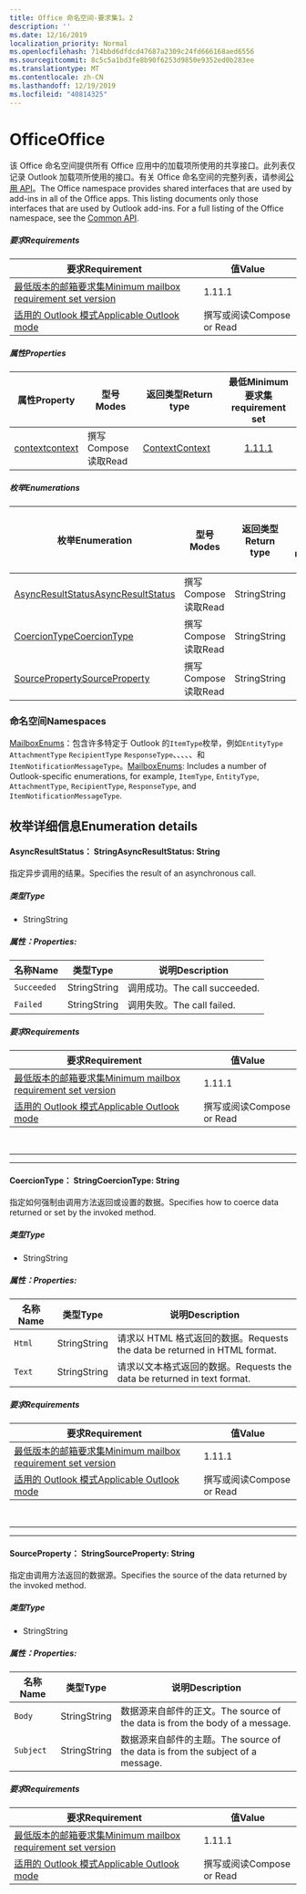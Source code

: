 ```yaml
---
title: Office 命名空间-要求集1。2
description: ''
ms.date: 12/16/2019
localization_priority: Normal
ms.openlocfilehash: 714bbd6dfdcd47687a2309c24fd666168aed6556
ms.sourcegitcommit: 8c5c5a1bd3fe8b90f6253d9850e9352ed0b283ee
ms.translationtype: MT
ms.contentlocale: zh-CN
ms.lasthandoff: 12/19/2019
ms.locfileid: "40814325"
---
```

# <a name="office"></a><span data-ttu-id="05300-102">Office</span><span class="sxs-lookup"><span data-stu-id="05300-102">Office</span></span>

<span data-ttu-id="05300-p101">该 Office 命名空间提供所有 Office 应用中的加载项所使用的共享接口。此列表仅记录 Outlook 加载项所使用的接口。有关 Office 命名空间的完整列表，请参阅[公用 API](/javascript/api/office)。</span><span class="sxs-lookup"><span data-stu-id="05300-p101">The Office namespace provides shared interfaces that are used by add-ins in all of the Office apps. This listing documents only those interfaces that are used by Outlook add-ins. For a full listing of the Office namespace, see the [Common API](/javascript/api/office).</span></span>

##### <a name="requirements"></a><span data-ttu-id="05300-105">要求</span><span class="sxs-lookup"><span data-stu-id="05300-105">Requirements</span></span>

|<span data-ttu-id="05300-106">要求</span><span class="sxs-lookup"><span data-stu-id="05300-106">Requirement</span></span>| <span data-ttu-id="05300-107">值</span><span class="sxs-lookup"><span data-stu-id="05300-107">Value</span></span>|
|---|---|
|[<span data-ttu-id="05300-108">最低版本的邮箱要求集</span><span class="sxs-lookup"><span data-stu-id="05300-108">Minimum mailbox requirement set version</span></span>](../../requirement-sets/outlook-api-requirement-sets.md)| <span data-ttu-id="05300-109">1.1</span><span class="sxs-lookup"><span data-stu-id="05300-109">1.1</span></span>|
|[<span data-ttu-id="05300-110">适用的 Outlook 模式</span><span class="sxs-lookup"><span data-stu-id="05300-110">Applicable Outlook mode</span></span>](/outlook/add-ins/#extension-points)| <span data-ttu-id="05300-111">撰写或阅读</span><span class="sxs-lookup"><span data-stu-id="05300-111">Compose or Read</span></span>|

##### <a name="properties"></a><span data-ttu-id="05300-112">属性</span><span class="sxs-lookup"><span data-stu-id="05300-112">Properties</span></span>

| <span data-ttu-id="05300-113">属性</span><span class="sxs-lookup"><span data-stu-id="05300-113">Property</span></span> | <span data-ttu-id="05300-114">型号</span><span class="sxs-lookup"><span data-stu-id="05300-114">Modes</span></span> | <span data-ttu-id="05300-115">返回类型</span><span class="sxs-lookup"><span data-stu-id="05300-115">Return type</span></span> | <span data-ttu-id="05300-116">最低</span><span class="sxs-lookup"><span data-stu-id="05300-116">Minimum</span></span><br><span data-ttu-id="05300-117">要求集</span><span class="sxs-lookup"><span data-stu-id="05300-117">requirement set</span></span> |
|---|---|---|:---:|
| [<span data-ttu-id="05300-118">context</span><span class="sxs-lookup"><span data-stu-id="05300-118">context</span></span>](office.context.md) | <span data-ttu-id="05300-119">撰写</span><span class="sxs-lookup"><span data-stu-id="05300-119">Compose</span></span><br><span data-ttu-id="05300-120">读取</span><span class="sxs-lookup"><span data-stu-id="05300-120">Read</span></span> | [<span data-ttu-id="05300-121">Context</span><span class="sxs-lookup"><span data-stu-id="05300-121">Context</span></span>](/javascript/api/office/office.context?view=outlook-js-1.2) | [<span data-ttu-id="05300-122">1.1</span><span class="sxs-lookup"><span data-stu-id="05300-122">1.1</span></span>](../requirement-set-1.1/outlook-requirement-set-1.1.md) |

##### <a name="enumerations"></a><span data-ttu-id="05300-123">枚举</span><span class="sxs-lookup"><span data-stu-id="05300-123">Enumerations</span></span>

| <span data-ttu-id="05300-124">枚举</span><span class="sxs-lookup"><span data-stu-id="05300-124">Enumeration</span></span> | <span data-ttu-id="05300-125">型号</span><span class="sxs-lookup"><span data-stu-id="05300-125">Modes</span></span> | <span data-ttu-id="05300-126">返回类型</span><span class="sxs-lookup"><span data-stu-id="05300-126">Return type</span></span> | <span data-ttu-id="05300-127">最低</span><span class="sxs-lookup"><span data-stu-id="05300-127">Minimum</span></span><br><span data-ttu-id="05300-128">要求集</span><span class="sxs-lookup"><span data-stu-id="05300-128">requirement set</span></span> |
|---|---|---|:---:|
| [<span data-ttu-id="05300-129">AsyncResultStatus</span><span class="sxs-lookup"><span data-stu-id="05300-129">AsyncResultStatus</span></span>](#asyncresultstatus-string) | <span data-ttu-id="05300-130">撰写</span><span class="sxs-lookup"><span data-stu-id="05300-130">Compose</span></span><br><span data-ttu-id="05300-131">读取</span><span class="sxs-lookup"><span data-stu-id="05300-131">Read</span></span> | <span data-ttu-id="05300-132">String</span><span class="sxs-lookup"><span data-stu-id="05300-132">String</span></span> | [<span data-ttu-id="05300-133">1.1</span><span class="sxs-lookup"><span data-stu-id="05300-133">1.1</span></span>](../requirement-set-1.1/outlook-requirement-set-1.1.md) |
| [<span data-ttu-id="05300-134">CoercionType</span><span class="sxs-lookup"><span data-stu-id="05300-134">CoercionType</span></span>](#coerciontype-string) | <span data-ttu-id="05300-135">撰写</span><span class="sxs-lookup"><span data-stu-id="05300-135">Compose</span></span><br><span data-ttu-id="05300-136">读取</span><span class="sxs-lookup"><span data-stu-id="05300-136">Read</span></span> | <span data-ttu-id="05300-137">String</span><span class="sxs-lookup"><span data-stu-id="05300-137">String</span></span> | [<span data-ttu-id="05300-138">1.1</span><span class="sxs-lookup"><span data-stu-id="05300-138">1.1</span></span>](../requirement-set-1.1/outlook-requirement-set-1.1.md) |
| [<span data-ttu-id="05300-139">SourceProperty</span><span class="sxs-lookup"><span data-stu-id="05300-139">SourceProperty</span></span>](#sourceproperty-string) | <span data-ttu-id="05300-140">撰写</span><span class="sxs-lookup"><span data-stu-id="05300-140">Compose</span></span><br><span data-ttu-id="05300-141">读取</span><span class="sxs-lookup"><span data-stu-id="05300-141">Read</span></span> | <span data-ttu-id="05300-142">String</span><span class="sxs-lookup"><span data-stu-id="05300-142">String</span></span> | [<span data-ttu-id="05300-143">1.1</span><span class="sxs-lookup"><span data-stu-id="05300-143">1.1</span></span>](../requirement-set-1.1/outlook-requirement-set-1.1.md) |

### <a name="namespaces"></a><span data-ttu-id="05300-144">命名空间</span><span class="sxs-lookup"><span data-stu-id="05300-144">Namespaces</span></span>

<span data-ttu-id="05300-145">[MailboxEnums](/javascript/api/outlook/office.mailboxenums.attachmentcontentformat?view=outlook-js-1.2)：包含许多特定于 Outlook 的`ItemType`枚举，例如`EntityType` `AttachmentType` `RecipientType` `ResponseType`、、、、、和`ItemNotificationMessageType`。</span><span class="sxs-lookup"><span data-stu-id="05300-145">[MailboxEnums](/javascript/api/outlook/office.mailboxenums.attachmentcontentformat?view=outlook-js-1.2): Includes a number of Outlook-specific enumerations, for example, `ItemType`, `EntityType`, `AttachmentType`, `RecipientType`, `ResponseType`, and `ItemNotificationMessageType`.</span></span>

## <a name="enumeration-details"></a><span data-ttu-id="05300-146">枚举详细信息</span><span class="sxs-lookup"><span data-stu-id="05300-146">Enumeration details</span></span>

#### <a name="asyncresultstatus-string"></a><span data-ttu-id="05300-147">AsyncResultStatus： String</span><span class="sxs-lookup"><span data-stu-id="05300-147">AsyncResultStatus: String</span></span>

<span data-ttu-id="05300-148">指定异步调用的结果。</span><span class="sxs-lookup"><span data-stu-id="05300-148">Specifies the result of an asynchronous call.</span></span>

##### <a name="type"></a><span data-ttu-id="05300-149">类型</span><span class="sxs-lookup"><span data-stu-id="05300-149">Type</span></span>

*   <span data-ttu-id="05300-150">String</span><span class="sxs-lookup"><span data-stu-id="05300-150">String</span></span>

##### <a name="properties"></a><span data-ttu-id="05300-151">属性：</span><span class="sxs-lookup"><span data-stu-id="05300-151">Properties:</span></span>

|<span data-ttu-id="05300-152">名称</span><span class="sxs-lookup"><span data-stu-id="05300-152">Name</span></span>| <span data-ttu-id="05300-153">类型</span><span class="sxs-lookup"><span data-stu-id="05300-153">Type</span></span>| <span data-ttu-id="05300-154">说明</span><span class="sxs-lookup"><span data-stu-id="05300-154">Description</span></span>|
|---|---|---|
|`Succeeded`| <span data-ttu-id="05300-155">String</span><span class="sxs-lookup"><span data-stu-id="05300-155">String</span></span>|<span data-ttu-id="05300-156">调用成功。</span><span class="sxs-lookup"><span data-stu-id="05300-156">The call succeeded.</span></span>|
|`Failed`| <span data-ttu-id="05300-157">String</span><span class="sxs-lookup"><span data-stu-id="05300-157">String</span></span>|<span data-ttu-id="05300-158">调用失败。</span><span class="sxs-lookup"><span data-stu-id="05300-158">The call failed.</span></span>|

##### <a name="requirements"></a><span data-ttu-id="05300-159">要求</span><span class="sxs-lookup"><span data-stu-id="05300-159">Requirements</span></span>

|<span data-ttu-id="05300-160">要求</span><span class="sxs-lookup"><span data-stu-id="05300-160">Requirement</span></span>| <span data-ttu-id="05300-161">值</span><span class="sxs-lookup"><span data-stu-id="05300-161">Value</span></span>|
|---|---|
|[<span data-ttu-id="05300-162">最低版本的邮箱要求集</span><span class="sxs-lookup"><span data-stu-id="05300-162">Minimum mailbox requirement set version</span></span>](../../requirement-sets/outlook-api-requirement-sets.md)| <span data-ttu-id="05300-163">1.1</span><span class="sxs-lookup"><span data-stu-id="05300-163">1.1</span></span>|
|[<span data-ttu-id="05300-164">适用的 Outlook 模式</span><span class="sxs-lookup"><span data-stu-id="05300-164">Applicable Outlook mode</span></span>](/outlook/add-ins/#extension-points)| <span data-ttu-id="05300-165">撰写或阅读</span><span class="sxs-lookup"><span data-stu-id="05300-165">Compose or Read</span></span>|

<br>

---
---

#### <a name="coerciontype-string"></a><span data-ttu-id="05300-166">CoercionType： String</span><span class="sxs-lookup"><span data-stu-id="05300-166">CoercionType: String</span></span>

<span data-ttu-id="05300-167">指定如何强制由调用方法返回或设置的数据。</span><span class="sxs-lookup"><span data-stu-id="05300-167">Specifies how to coerce data returned or set by the invoked method.</span></span>

##### <a name="type"></a><span data-ttu-id="05300-168">类型</span><span class="sxs-lookup"><span data-stu-id="05300-168">Type</span></span>

*   <span data-ttu-id="05300-169">String</span><span class="sxs-lookup"><span data-stu-id="05300-169">String</span></span>

##### <a name="properties"></a><span data-ttu-id="05300-170">属性：</span><span class="sxs-lookup"><span data-stu-id="05300-170">Properties:</span></span>

|<span data-ttu-id="05300-171">名称</span><span class="sxs-lookup"><span data-stu-id="05300-171">Name</span></span>| <span data-ttu-id="05300-172">类型</span><span class="sxs-lookup"><span data-stu-id="05300-172">Type</span></span>| <span data-ttu-id="05300-173">说明</span><span class="sxs-lookup"><span data-stu-id="05300-173">Description</span></span>|
|---|---|---|
|`Html`| <span data-ttu-id="05300-174">String</span><span class="sxs-lookup"><span data-stu-id="05300-174">String</span></span>|<span data-ttu-id="05300-175">请求以 HTML 格式返回的数据。</span><span class="sxs-lookup"><span data-stu-id="05300-175">Requests the data be returned in HTML format.</span></span>|
|`Text`| <span data-ttu-id="05300-176">String</span><span class="sxs-lookup"><span data-stu-id="05300-176">String</span></span>|<span data-ttu-id="05300-177">请求以文本格式返回的数据。</span><span class="sxs-lookup"><span data-stu-id="05300-177">Requests the data be returned in text format.</span></span>|

##### <a name="requirements"></a><span data-ttu-id="05300-178">要求</span><span class="sxs-lookup"><span data-stu-id="05300-178">Requirements</span></span>

|<span data-ttu-id="05300-179">要求</span><span class="sxs-lookup"><span data-stu-id="05300-179">Requirement</span></span>| <span data-ttu-id="05300-180">值</span><span class="sxs-lookup"><span data-stu-id="05300-180">Value</span></span>|
|---|---|
|[<span data-ttu-id="05300-181">最低版本的邮箱要求集</span><span class="sxs-lookup"><span data-stu-id="05300-181">Minimum mailbox requirement set version</span></span>](../../requirement-sets/outlook-api-requirement-sets.md)| <span data-ttu-id="05300-182">1.1</span><span class="sxs-lookup"><span data-stu-id="05300-182">1.1</span></span>|
|[<span data-ttu-id="05300-183">适用的 Outlook 模式</span><span class="sxs-lookup"><span data-stu-id="05300-183">Applicable Outlook mode</span></span>](/outlook/add-ins/#extension-points)| <span data-ttu-id="05300-184">撰写或阅读</span><span class="sxs-lookup"><span data-stu-id="05300-184">Compose or Read</span></span>|

<br>

---
---

#### <a name="sourceproperty-string"></a><span data-ttu-id="05300-185">SourceProperty： String</span><span class="sxs-lookup"><span data-stu-id="05300-185">SourceProperty: String</span></span>

<span data-ttu-id="05300-186">指定由调用方法返回的数据源。</span><span class="sxs-lookup"><span data-stu-id="05300-186">Specifies the source of the data returned by the invoked method.</span></span>

##### <a name="type"></a><span data-ttu-id="05300-187">类型</span><span class="sxs-lookup"><span data-stu-id="05300-187">Type</span></span>

*   <span data-ttu-id="05300-188">String</span><span class="sxs-lookup"><span data-stu-id="05300-188">String</span></span>

##### <a name="properties"></a><span data-ttu-id="05300-189">属性：</span><span class="sxs-lookup"><span data-stu-id="05300-189">Properties:</span></span>

|<span data-ttu-id="05300-190">名称</span><span class="sxs-lookup"><span data-stu-id="05300-190">Name</span></span>| <span data-ttu-id="05300-191">类型</span><span class="sxs-lookup"><span data-stu-id="05300-191">Type</span></span>| <span data-ttu-id="05300-192">说明</span><span class="sxs-lookup"><span data-stu-id="05300-192">Description</span></span>|
|---|---|---|
|`Body`| <span data-ttu-id="05300-193">String</span><span class="sxs-lookup"><span data-stu-id="05300-193">String</span></span>|<span data-ttu-id="05300-194">数据源来自邮件的正文。</span><span class="sxs-lookup"><span data-stu-id="05300-194">The source of the data is from the body of a message.</span></span>|
|`Subject`| <span data-ttu-id="05300-195">String</span><span class="sxs-lookup"><span data-stu-id="05300-195">String</span></span>|<span data-ttu-id="05300-196">数据源来自邮件的主题。</span><span class="sxs-lookup"><span data-stu-id="05300-196">The source of the data is from the subject of a message.</span></span>|

##### <a name="requirements"></a><span data-ttu-id="05300-197">要求</span><span class="sxs-lookup"><span data-stu-id="05300-197">Requirements</span></span>

|<span data-ttu-id="05300-198">要求</span><span class="sxs-lookup"><span data-stu-id="05300-198">Requirement</span></span>| <span data-ttu-id="05300-199">值</span><span class="sxs-lookup"><span data-stu-id="05300-199">Value</span></span>|
|---|---|
|[<span data-ttu-id="05300-200">最低版本的邮箱要求集</span><span class="sxs-lookup"><span data-stu-id="05300-200">Minimum mailbox requirement set version</span></span>](../../requirement-sets/outlook-api-requirement-sets.md)| <span data-ttu-id="05300-201">1.1</span><span class="sxs-lookup"><span data-stu-id="05300-201">1.1</span></span>|
|[<span data-ttu-id="05300-202">适用的 Outlook 模式</span><span class="sxs-lookup"><span data-stu-id="05300-202">Applicable Outlook mode</span></span>](/outlook/add-ins/#extension-points)| <span data-ttu-id="05300-203">撰写或阅读</span><span class="sxs-lookup"><span data-stu-id="05300-203">Compose or Read</span></span>|
